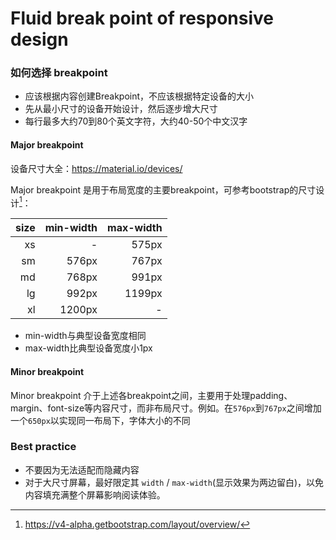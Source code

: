 # Fluid break point of responsive design

### 如何选择 breakpoint
- 应该根据内容创建Breakpoint，不应该根据特定设备的大小
- 先从最小尺寸的设备开始设计，然后逐步增大尺寸
- 每行最多大约70到80个英文字符，大约40-50个中文汉字

#### Major breakpoint
设备尺寸大全：https://material.io/devices/

Major breakpoint 是用于布局宽度的主要breakpoint，可参考bootstrap的尺寸设计[^1]：

| size | min-width | max-width |
|---:|---:|---:|
| xs | - | 575px |
| sm | 576px | 767px |
| md | 768px | 991px |
| lg | 992px | 1199px |
| xl | 1200px | - |

- min-width与典型设备宽度相同
- max-width比典型设备宽度小1px

#### Minor breakpoint
Minor breakpoint 介于上述各breakpoint之间，主要用于处理padding、margin、font-size等内容尺寸，而非布局尺寸。例如。在`576px`到`767px`之间增加一个`650px`以实现同一布局下，字体大小的不同

### Best practice
- 不要因为无法适配而隐藏内容
- 对于大尺寸屏幕，最好限定其 `width` / `max-width`(显示效果为两边留白)，以免内容填充满整个屏幕影响阅读体验。


[^1]: https://v4-alpha.getbootstrap.com/layout/overview/
